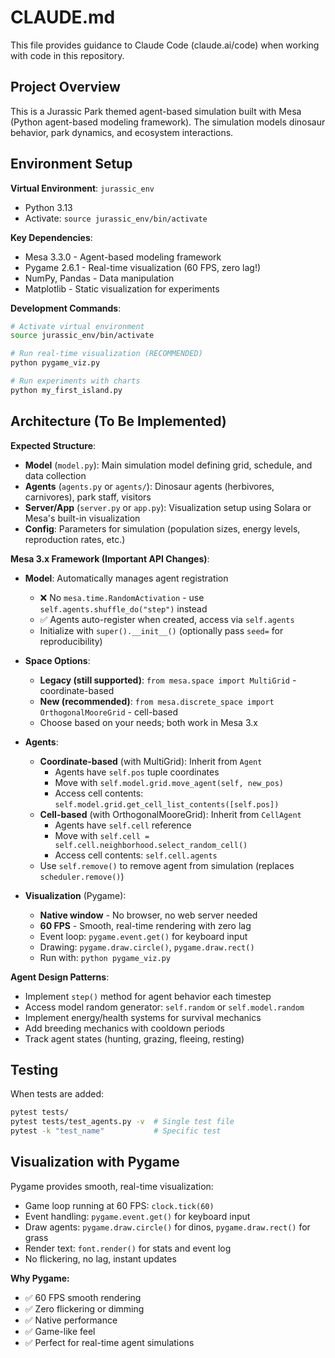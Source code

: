 # CLAUDE.md

This file provides guidance to Claude Code (claude.ai/code) when working with code in this repository.

## Project Overview

This is a Jurassic Park themed agent-based simulation built with Mesa (Python agent-based modeling framework). The simulation models dinosaur behavior, park dynamics, and ecosystem interactions.

## Environment Setup

**Virtual Environment**: `jurassic_env`
- Python 3.13
- Activate: `source jurassic_env/bin/activate`

**Key Dependencies**:
- Mesa 3.3.0 - Agent-based modeling framework
- Pygame 2.6.1 - Real-time visualization (60 FPS, zero lag!)
- NumPy, Pandas - Data manipulation
- Matplotlib - Static visualization for experiments

**Development Commands**:
```bash
# Activate virtual environment
source jurassic_env/bin/activate

# Run real-time visualization (RECOMMENDED)
python pygame_viz.py

# Run experiments with charts
python my_first_island.py
```

## Architecture (To Be Implemented)

**Expected Structure**:
- **Model** (`model.py`): Main simulation model defining grid, schedule, and data collection
- **Agents** (`agents.py` or `agents/`): Dinosaur agents (herbivores, carnivores), park staff, visitors
- **Server/App** (`server.py` or `app.py`): Visualization setup using Solara or Mesa's built-in visualization
- **Config**: Parameters for simulation (population sizes, energy levels, reproduction rates, etc.)

**Mesa 3.x Framework (Important API Changes)**:
- **Model**: Automatically manages agent registration
  - ❌ No `mesa.time.RandomActivation` - use `self.agents.shuffle_do("step")` instead
  - ✅ Agents auto-register when created, access via `self.agents`
  - Initialize with `super().__init__()` (optionally pass `seed=` for reproducibility)

- **Space Options**:
  - **Legacy (still supported)**: `from mesa.space import MultiGrid` - coordinate-based
  - **New (recommended)**: `from mesa.discrete_space import OrthogonalMooreGrid` - cell-based
  - Choose based on your needs; both work in Mesa 3.x

- **Agents**:
  - **Coordinate-based** (with MultiGrid): Inherit from `Agent`
    - Agents have `self.pos` tuple coordinates
    - Move with `self.model.grid.move_agent(self, new_pos)`
    - Access cell contents: `self.model.grid.get_cell_list_contents([self.pos])`
  - **Cell-based** (with OrthogonalMooreGrid): Inherit from `CellAgent`
    - Agents have `self.cell` reference
    - Move with `self.cell = self.cell.neighborhood.select_random_cell()`
    - Access cell contents: `self.cell.agents`
  - Use `self.remove()` to remove agent from simulation (replaces `scheduler.remove()`)

- **Visualization** (Pygame):
  - **Native window** - No browser, no web server needed
  - **60 FPS** - Smooth, real-time rendering with zero lag
  - Event loop: `pygame.event.get()` for keyboard input
  - Drawing: `pygame.draw.circle()`, `pygame.draw.rect()`
  - Run with: `python pygame_viz.py`

**Agent Design Patterns**:
- Implement `step()` method for agent behavior each timestep
- Access model random generator: `self.random` or `self.model.random`
- Implement energy/health systems for survival mechanics
- Add breeding mechanics with cooldown periods
- Track agent states (hunting, grazing, fleeing, resting)

## Testing

When tests are added:
```bash
pytest tests/
pytest tests/test_agents.py -v  # Single test file
pytest -k "test_name"           # Specific test
```

## Visualization with Pygame

Pygame provides smooth, real-time visualization:
- Game loop running at 60 FPS: `clock.tick(60)`
- Event handling: `pygame.event.get()` for keyboard input
- Draw agents: `pygame.draw.circle()` for dinos, `pygame.draw.rect()` for grass
- Render text: `font.render()` for stats and event log
- No flickering, no lag, instant updates

**Why Pygame:**
- ✅ 60 FPS smooth rendering
- ✅ Zero flickering or dimming
- ✅ Native performance
- ✅ Game-like feel
- ✅ Perfect for real-time agent simulations

